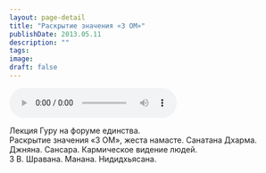 ```yaml
---
layout: page-detail
title: "Раскрытие значения «3 ОМ»"
publishDate: 2013.05.11
description: ""
tags:
image:
draft: false
---
```


<audio title="2013.05.11 - Раскрытие значения «3 ОМ».mp3" src="https://filer-api.advayta.org/v1.0/public/files/73216" controls=""></audio>

 Лекция Гуру на форуме единства.  
Раскрытие значения «3 ОМ», жеста намасте. Санатана Дхарма.  
Джняна. Сансара. Кармическое видение людей.  
3 В. Шравана. Манана. Нидидхьясана.  

  
